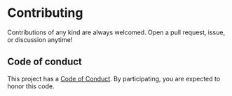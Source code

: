 # Contributing
Contributions of any kind are always welcomed. Open a pull request, issue, or discussion anytime!

## Code of conduct
This project has a [Code of Conduct](CODE_OF_CONDUCT.md). By participating, you are expected to honor this code.
